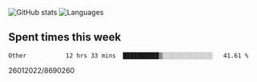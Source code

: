 ![GitHub stats](https://github-readme-stats.vercel.app/api?username=emipa606&theme=github_dark&show_icons=true) 
![Languages](https://github-readme-stats.vercel.app/api/top-langs/?username=emipa606&theme=github_dark&layout=compact)

## Spent times this week
<!--START_SECTION:waka-->

```text
Other           12 hrs 33 mins  ██████████▒░░░░░░░░░░░░░░   41.61 %
```

<!--END_SECTION:waka-->


26012022/8690260
